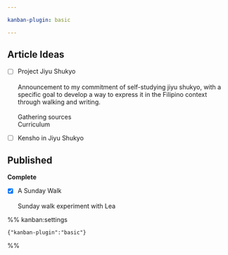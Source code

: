 ```yaml
---

kanban-plugin: basic

---
```


## Article Ideas

- [ ] Project Jiyu Shukyo<br><br>Announcement to my commitment of self-studying jiyu shukyo, with a specific goal to develop a way to express it in the Filipino context through walking and writing.<br><br>Gathering sources<br>Curriculum
- [ ] Kensho in Jiyu Shukyo


## Published

**Complete**
- [x] A Sunday Walk<br><br>Sunday walk experiment with Lea




%% kanban:settings
```
{"kanban-plugin":"basic"}
```
%%